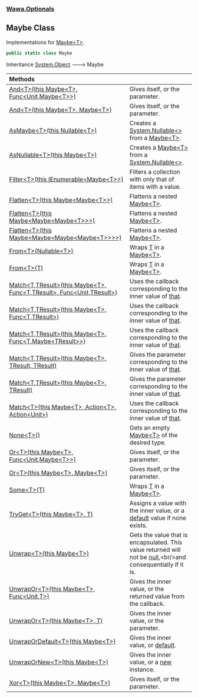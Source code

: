 ### [Wawa.Optionals](Wawa.Optionals.md 'Wawa.Optionals')

## Maybe Class

Implementations for [Maybe&lt;T&gt;](Maybe{T}.md 'Wawa.Optionals.Maybe<T>').

```csharp
public static class Maybe
```

Inheritance [System.Object](https://docs.microsoft.com/en-us/dotnet/api/System.Object 'System.Object') &#129106; Maybe

| Methods | |
| :--- | :--- |
| [And&lt;T&gt;(this Maybe&lt;T&gt;, Func&lt;Unit,Maybe&lt;T&gt;&gt;)](Maybe.And{T}(Maybe{T},Func{Unit,Maybe{T}}).md 'Wawa.Optionals.Maybe.And<T>(this Wawa.Optionals.Maybe<T>, System.Func<Wawa.Optionals.Unit,Wawa.Optionals.Maybe<T>>)') | Gives itself, or the parameter. |
| [And&lt;T&gt;(this Maybe&lt;T&gt;, Maybe&lt;T&gt;)](Maybe.And{T}(Maybe{T},Maybe{T}).md 'Wawa.Optionals.Maybe.And<T>(this Wawa.Optionals.Maybe<T>, Wawa.Optionals.Maybe<T>)') | Gives itself, or the parameter. |
| [AsMaybe&lt;T&gt;(this Nullable&lt;T&gt;)](Maybe.AsMaybe{T}(Nullable{T}).md 'Wawa.Optionals.Maybe.AsMaybe<T>(this System.Nullable<T>)') | Creates a [System.Nullable&lt;&gt;](https://docs.microsoft.com/en-us/dotnet/api/System.Nullable-1 'System.Nullable`1') from a [Maybe&lt;T&gt;](Maybe{T}.md 'Wawa.Optionals.Maybe<T>'). |
| [AsNullable&lt;T&gt;(this Maybe&lt;T&gt;)](Maybe.AsNullable{T}(Maybe{T}).md 'Wawa.Optionals.Maybe.AsNullable<T>(this Wawa.Optionals.Maybe<T>)') | Creates a [Maybe&lt;T&gt;](Maybe{T}.md 'Wawa.Optionals.Maybe<T>') from a [System.Nullable&lt;&gt;](https://docs.microsoft.com/en-us/dotnet/api/System.Nullable-1 'System.Nullable`1'). |
| [Filter&lt;T&gt;(this IEnumerable&lt;Maybe&lt;T&gt;&gt;)](Maybe.Filter{T}(IEnumerable{Maybe{T}}).md 'Wawa.Optionals.Maybe.Filter<T>(this System.Collections.Generic.IEnumerable<Wawa.Optionals.Maybe<T>>)') | Filters a collection with only that of items with a value. |
| [Flatten&lt;T&gt;(this Maybe&lt;Maybe&lt;T&gt;&gt;)](Maybe.Flatten{T}(Maybe{Maybe{T}}).md 'Wawa.Optionals.Maybe.Flatten<T>(this Wawa.Optionals.Maybe<Wawa.Optionals.Maybe<T>>)') | Flattens a nested [Maybe&lt;T&gt;](Maybe{T}.md 'Wawa.Optionals.Maybe<T>'). |
| [Flatten&lt;T&gt;(this Maybe&lt;Maybe&lt;Maybe&lt;T&gt;&gt;&gt;)](Maybe.Flatten{T}(Maybe{Maybe{Maybe{T}}}).md 'Wawa.Optionals.Maybe.Flatten<T>(this Wawa.Optionals.Maybe<Wawa.Optionals.Maybe<Wawa.Optionals.Maybe<T>>>)') | Flattens a nested [Maybe&lt;T&gt;](Maybe{T}.md 'Wawa.Optionals.Maybe<T>'). |
| [Flatten&lt;T&gt;(this Maybe&lt;Maybe&lt;Maybe&lt;Maybe&lt;T&gt;&gt;&gt;&gt;)](Maybe.Flatten{T}(Maybe{Maybe{Maybe{Maybe{T}}}}).md 'Wawa.Optionals.Maybe.Flatten<T>(this Wawa.Optionals.Maybe<Wawa.Optionals.Maybe<Wawa.Optionals.Maybe<Wawa.Optionals.Maybe<T>>>>)') | Flattens a nested [Maybe&lt;T&gt;](Maybe{T}.md 'Wawa.Optionals.Maybe<T>'). |
| [From&lt;T&gt;(Nullable&lt;T&gt;)](Maybe.From{T}(Nullable{T}).md 'Wawa.Optionals.Maybe.From<T>(System.Nullable<T>)') | Wraps [T](Maybe.From{T}(Nullable{T}).md#Wawa.Optionals.Maybe.From_T_(System.Nullable_T_).T 'Wawa.Optionals.Maybe.From<T>(System.Nullable<T>).T') in a [Maybe&lt;T&gt;](Maybe{T}.md 'Wawa.Optionals.Maybe<T>'). |
| [From&lt;T&gt;(T)](Maybe.From{T}(T).md 'Wawa.Optionals.Maybe.From<T>(T)') | Wraps [T](Maybe.From{T}(T).md#Wawa.Optionals.Maybe.From_T_(T).T 'Wawa.Optionals.Maybe.From<T>(T).T') in a [Maybe&lt;T&gt;](Maybe{T}.md 'Wawa.Optionals.Maybe<T>'). |
| [Match&lt;T,TResult&gt;(this Maybe&lt;T&gt;, Func&lt;T,TResult&gt;, Func&lt;Unit,TResult&gt;)](Maybe.Match{T,TResult}(Maybe{T},Func{T,TResult},Func{Unit,TResult}).md 'Wawa.Optionals.Maybe.Match<T,TResult>(this Wawa.Optionals.Maybe<T>, System.Func<T,TResult>, System.Func<Wawa.Optionals.Unit,TResult>)') | Uses the callback corresponding to the inner value of [that](Maybe.Match{T,TResult}(Maybe{T},Func{T,TResult},Func{Unit,TResult}).md#Wawa.Optionals.Maybe.Match_T,TResult_(thisWawa.Optionals.Maybe_T_,System.Func_T,TResult_,System.Func_Wawa.Optionals.Unit,TResult_).that 'Wawa.Optionals.Maybe.Match<T,TResult>(this Wawa.Optionals.Maybe<T>, System.Func<T,TResult>, System.Func<Wawa.Optionals.Unit,TResult>).that'). |
| [Match&lt;T,TResult&gt;(this Maybe&lt;T&gt;, Func&lt;T,TResult&gt;)](Maybe.Match{T,TResult}(Maybe{T},Func{T,TResult}).md 'Wawa.Optionals.Maybe.Match<T,TResult>(this Wawa.Optionals.Maybe<T>, System.Func<T,TResult>)') | Uses the callback corresponding to the inner value of [that](Maybe.Match{T,TResult}(Maybe{T},Func{T,TResult}).md#Wawa.Optionals.Maybe.Match_T,TResult_(thisWawa.Optionals.Maybe_T_,System.Func_T,TResult_).that 'Wawa.Optionals.Maybe.Match<T,TResult>(this Wawa.Optionals.Maybe<T>, System.Func<T,TResult>).that'). |
| [Match&lt;T,TResult&gt;(this Maybe&lt;T&gt;, Func&lt;T,Maybe&lt;TResult&gt;&gt;)](Maybe.Match{T,TResult}(Maybe{T},Func{T,Maybe{TResult}}).md 'Wawa.Optionals.Maybe.Match<T,TResult>(this Wawa.Optionals.Maybe<T>, System.Func<T,Wawa.Optionals.Maybe<TResult>>)') | Uses the callback corresponding to the inner value of [that](Maybe.Match{T,TResult}(Maybe{T},Func{T,Maybe{TResult}}).md#Wawa.Optionals.Maybe.Match_T,TResult_(thisWawa.Optionals.Maybe_T_,System.Func_T,Wawa.Optionals.Maybe_TResult__).that 'Wawa.Optionals.Maybe.Match<T,TResult>(this Wawa.Optionals.Maybe<T>, System.Func<T,Wawa.Optionals.Maybe<TResult>>).that'). |
| [Match&lt;T,TResult&gt;(this Maybe&lt;T&gt;, TResult, TResult)](Maybe.Match{T,TResult}(Maybe{T},TResult,TResult).md 'Wawa.Optionals.Maybe.Match<T,TResult>(this Wawa.Optionals.Maybe<T>, TResult, TResult)') | Gives the parameter corresponding to the inner value of [that](Maybe.Match{T,TResult}(Maybe{T},TResult,TResult).md#Wawa.Optionals.Maybe.Match_T,TResult_(thisWawa.Optionals.Maybe_T_,TResult,TResult).that 'Wawa.Optionals.Maybe.Match<T,TResult>(this Wawa.Optionals.Maybe<T>, TResult, TResult).that'). |
| [Match&lt;T,TResult&gt;(this Maybe&lt;T&gt;, TResult)](Maybe.Match{T,TResult}(Maybe{T},TResult).md 'Wawa.Optionals.Maybe.Match<T,TResult>(this Wawa.Optionals.Maybe<T>, TResult)') | Gives the parameter corresponding to the inner value of [that](Maybe.Match{T,TResult}(Maybe{T},TResult).md#Wawa.Optionals.Maybe.Match_T,TResult_(thisWawa.Optionals.Maybe_T_,TResult).that 'Wawa.Optionals.Maybe.Match<T,TResult>(this Wawa.Optionals.Maybe<T>, TResult).that'). |
| [Match&lt;T&gt;(this Maybe&lt;T&gt;, Action&lt;T&gt;, Action&lt;Unit&gt;)](Maybe.Match{T}(Maybe{T},Action{T},Action{Unit}).md 'Wawa.Optionals.Maybe.Match<T>(this Wawa.Optionals.Maybe<T>, System.Action<T>, System.Action<Wawa.Optionals.Unit>)') | Uses the callback corresponding to the inner value of [that](Maybe.Match{T}(Maybe{T},Action{T},Action{Unit}).md#Wawa.Optionals.Maybe.Match_T_(thisWawa.Optionals.Maybe_T_,System.Action_T_,System.Action_Wawa.Optionals.Unit_).that 'Wawa.Optionals.Maybe.Match<T>(this Wawa.Optionals.Maybe<T>, System.Action<T>, System.Action<Wawa.Optionals.Unit>).that'). |
| [None&lt;T&gt;()](Maybe.None{T}.md 'Wawa.Optionals.Maybe.None<T>()') | Gets an empty [Maybe&lt;T&gt;](Maybe{T}.md 'Wawa.Optionals.Maybe<T>') of the desired type. |
| [Or&lt;T&gt;(this Maybe&lt;T&gt;, Func&lt;Unit,Maybe&lt;T&gt;&gt;)](Maybe.Or{T}(Maybe{T},Func{Unit,Maybe{T}}).md 'Wawa.Optionals.Maybe.Or<T>(this Wawa.Optionals.Maybe<T>, System.Func<Wawa.Optionals.Unit,Wawa.Optionals.Maybe<T>>)') | Gives itself, or the parameter. |
| [Or&lt;T&gt;(this Maybe&lt;T&gt;, Maybe&lt;T&gt;)](Maybe.Or{T}(Maybe{T},Maybe{T}).md 'Wawa.Optionals.Maybe.Or<T>(this Wawa.Optionals.Maybe<T>, Wawa.Optionals.Maybe<T>)') | Gives itself, or the parameter. |
| [Some&lt;T&gt;(T)](Maybe.Some{T}(T).md 'Wawa.Optionals.Maybe.Some<T>(T)') | Wraps [T](Maybe.Some{T}(T).md#Wawa.Optionals.Maybe.Some_T_(T).T 'Wawa.Optionals.Maybe.Some<T>(T).T') in a [Maybe&lt;T&gt;](Maybe{T}.md 'Wawa.Optionals.Maybe<T>'). |
| [TryGet&lt;T&gt;(this Maybe&lt;T&gt;, T)](Maybe.TryGet{T}(Maybe{T},T&).md 'Wawa.Optionals.Maybe.TryGet<T>(this Wawa.Optionals.Maybe<T>, T)') | Assigns a value with the inner value, or a [default](https://docs.microsoft.com/en-us/dotnet/csharp/language-reference/keywords/default 'https://docs.microsoft.com/en-us/dotnet/csharp/language-reference/keywords/default') value if none exists. |
| [Unwrap&lt;T&gt;(this Maybe&lt;T&gt;)](Maybe.Unwrap{T}(Maybe{T}).md 'Wawa.Optionals.Maybe.Unwrap<T>(this Wawa.Optionals.Maybe<T>)') | Gets the value that is encapsulated. This value returned will not be [null](https://docs.microsoft.com/en-us/dotnet/csharp/language-reference/keywords/null 'https://docs.microsoft.com/en-us/dotnet/csharp/language-reference/keywords/null'),<br/>and consequentially if it is. |
| [UnwrapOr&lt;T&gt;(this Maybe&lt;T&gt;, Func&lt;Unit,T&gt;)](Maybe.UnwrapOr{T}(Maybe{T},Func{Unit,T}).md 'Wawa.Optionals.Maybe.UnwrapOr<T>(this Wawa.Optionals.Maybe<T>, System.Func<Wawa.Optionals.Unit,T>)') | Gives the inner value, or the returned value from the callback. |
| [UnwrapOr&lt;T&gt;(this Maybe&lt;T&gt;, T)](Maybe.UnwrapOr{T}(Maybe{T},T).md 'Wawa.Optionals.Maybe.UnwrapOr<T>(this Wawa.Optionals.Maybe<T>, T)') | Gives the inner value, or the parameter. |
| [UnwrapOrDefault&lt;T&gt;(this Maybe&lt;T&gt;)](Maybe.UnwrapOrDefault{T}(Maybe{T}).md 'Wawa.Optionals.Maybe.UnwrapOrDefault<T>(this Wawa.Optionals.Maybe<T>)') | Gives the inner value, or [default](https://docs.microsoft.com/en-us/dotnet/csharp/language-reference/keywords/default 'https://docs.microsoft.com/en-us/dotnet/csharp/language-reference/keywords/default'). |
| [UnwrapOrNew&lt;T&gt;(this Maybe&lt;T&gt;)](Maybe.UnwrapOrNew{T}(Maybe{T}).md 'Wawa.Optionals.Maybe.UnwrapOrNew<T>(this Wawa.Optionals.Maybe<T>)') | Gives the inner value, or a [new](https://docs.microsoft.com/en-us/dotnet/csharp/language-reference/keywords/new 'https://docs.microsoft.com/en-us/dotnet/csharp/language-reference/keywords/new') instance. |
| [Xor&lt;T&gt;(this Maybe&lt;T&gt;, Maybe&lt;T&gt;)](Maybe.Xor{T}(Maybe{T},Maybe{T}).md 'Wawa.Optionals.Maybe.Xor<T>(this Wawa.Optionals.Maybe<T>, Wawa.Optionals.Maybe<T>)') | Gives itself, or the parameter. |
